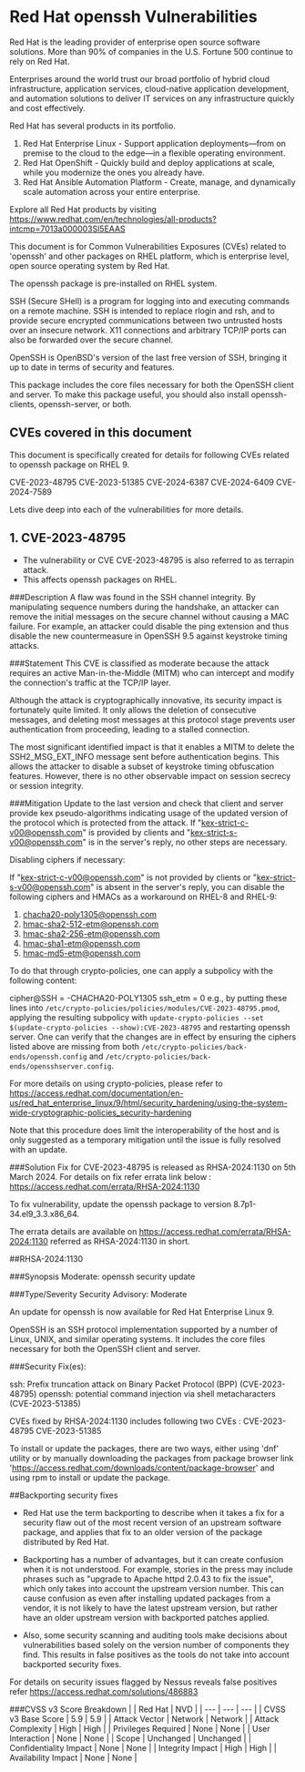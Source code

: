 # Red Hat openssh Vulnerabilities 

Red Hat is the leading provider of enterprise open source software solutions. More than 90% of companies in the U.S. Fortune 500 continue to rely on Red Hat.

Enterprises around the world trust our broad portfolio of hybrid cloud infrastructure, application services, cloud-native application development, and automation solutions to deliver IT services on any infrastructure quickly and cost effectively.

Red Hat has several products in its portfolio.

1. Red Hat Enterprise Linux - Support application deployments—from on premise to the cloud to the edge—in a flexible operating environment.
2. Red Hat OpenShift - Quickly build and deploy applications at scale, while you modernize the ones you already have.
3. Red Hat Ansible Automation Platform - Create, manage, and dynamically scale automation across your entire enterprise.

Explore all Red Hat products by visiting https://www.redhat.com/en/technologies/all-products?intcmp=7013a000003Sl5EAAS

This document is for Common Vulnerabilities Exposures (CVEs) related to 'openssh' and other packages on RHEL platform, which is enterprise level, open source operating system by Red Hat. 

The openssh package is pre-installed on RHEL system. 

SSH (Secure SHell) is a program for logging into and executing commands on a remote machine. SSH is intended to replace rlogin and rsh, and to provide secure encrypted communications between two untrusted hosts over an insecure network. X11 connections and arbitrary TCP/IP ports can also be forwarded over the secure channel.

OpenSSH is OpenBSD's version of the last free version of SSH, bringing it up to date in terms of security and features.

This package includes the core files necessary for both the OpenSSH client and server. To make this package useful, you should also install openssh-clients, openssh-server, or both.

## CVEs covered in this document 

This document is specifically created for details for following CVEs related to openssh package on RHEL 9. 

CVE-2023-48795
CVE-2023-51385
CVE-2024-6387
CVE-2024-6409
CVE-2024-7589

Lets dive deep into each of the vulnerabilities for more details. 

## 1. CVE-2023-48795

- The vulnerability or CVE CVE-2023-48795
 is also referred to as terrapin attack.
- This affects openssh packages on RHEL.

###Description
A flaw was found in the SSH channel integrity. By manipulating sequence numbers during the handshake, an attacker can remove the initial messages on the secure channel without causing a MAC failure. For example, an attacker could disable the ping extension and thus disable the new countermeasure in OpenSSH 9.5 against keystroke timing attacks.

###Statement
This CVE is classified as moderate because the attack requires an active Man-in-the-Middle (MITM) who can intercept and modify the connection's traffic at the TCP/IP layer.

Although the attack is cryptographically innovative, its security impact is fortunately quite limited. It only allows the deletion of consecutive messages, and deleting most messages at this protocol stage prevents user authentication from proceeding, leading to a stalled connection.

The most significant identified impact is that it enables a MITM to delete the SSH2_MSG_EXT_INFO message sent before authentication begins. This allows the attacker to disable a subset of keystroke timing obfuscation features. However, there is no other observable impact on session secrecy or session integrity.

###Mitigation
Update to the last version and check that client and server provide kex pseudo-algorithms indicating usage of the updated version of the protocol which is protected from the attack. If "kex-strict-c-v00@openssh.com" is provided by clients and "kex-strict-s-v00@openssh.com" is in the server's reply, no other steps are necessary.

Disabling ciphers if necessary:

If "kex-strict-c-v00@openssh.com" is not provided by clients or "kex-strict-s-v00@openssh.com" is absent in the server's reply, you can disable the following ciphers and HMACs as a workaround on RHEL-8 and RHEL-9:

1. chacha20-poly1305@openssh.com
2. hmac-sha2-512-etm@openssh.com
3. hmac-sha2-256-etm@openssh.com
4. hmac-sha1-etm@openssh.com
5. hmac-md5-etm@openssh.com

To do that through crypto-policies, one can apply a subpolicy with the following content:

cipher@SSH = -CHACHA20-POLY1305
ssh_etm = 0
e.g., by putting these lines into `/etc/crypto-policies/policies/modules/CVE-2023-48795.pmod`, applying the resulting subpolicy with `update-crypto-policies --set $(update-crypto-policies --show):CVE-2023-48795` and restarting openssh server.
One can verify that the changes are in effect by ensuring the ciphers listed above are missing from both `/etc/crypto-policies/back-ends/openssh.config` and `/etc/crypto-policies/back-ends/opensshserver.config`.

For more details on using crypto-policies, please refer to https://access.redhat.com/documentation/en-us/red_hat_enterprise_linux/9/html/security_hardening/using-the-system-wide-cryptographic-policies_security-hardening

Note that this procedure does limit the interoperability of the host and is only suggested as a temporary mitigation until the issue is fully resolved with an update.

###Solution 
Fix for CVE-2023-48795 is released as 	RHSA-2024:1130 on 5th March 2024. For details on fix refer errata link below :
https://access.redhat.com/errata/RHSA-2024:1130

To fix vulnerability, update the openssh package to version 8.7p1-34.el9_3.3.x86_64. 

The errata details are available on https://access.redhat.com/errata/RHSA-2024:1130 referred as RHSA-2024:1130 in short. 

##RHSA-2024:1130

###Synopsis
Moderate: openssh security update

###Type/Severity
Security Advisory: Moderate

An update for openssh is now available for Red Hat Enterprise Linux 9.

OpenSSH is an SSH protocol implementation supported by a number of Linux, UNIX, and similar operating systems. It includes the core files necessary for both the OpenSSH client and server.

###Security Fix(es):

ssh: Prefix truncation attack on Binary Packet Protocol (BPP) (CVE-2023-48795)
openssh: potential command injection via shell metacharacters (CVE-2023-51385)

CVEs fixed by RHSA-2024:1130 includes following two CVEs : 
CVE-2023-48795
CVE-2023-51385

To install or update the packages, there are two ways, either using 'dnf' utility or by manually downloading the packages from package browser link 'https://access.redhat.com/downloads/content/package-browser' and using rpm to install or update the package. 


##Backporting security fixes
- Red Hat use the term backporting to describe when it takes a fix for a security flaw out of the most recent version of an upstream software package, and applies that fix to an older version of the package distributed by Red Hat.
- Backporting has a number of advantages, but it can create confusion when it is not understood.  For example, stories in the press may include phrases such as "upgrade to Apache httpd 2.0.43 to fix the issue", which only takes into account the upstream version number. This can cause confusion as even after installing updated packages from a vendor, it is not likely to have the latest upstream version, but rather have an older upstream version with backported patches applied.

- Also, some security scanning and auditing tools make decisions about vulnerabilities based solely on the version number of components they find. This results in false positives as the tools do not take into account backported security fixes.

For details on security issues flagged by Nessus reveals false positives refer https://access.redhat.com/solutions/486883

###CVSS v3 Score Breakdown
|  | Red Hat | NVD |
| --- | --- | --- |
| CVSS v3 Base Score | 5.9 | 5.9 |
| Attack Vector | Network | Network |
| Attack Complexity | High | High |
| Privileges Required | None | None |
| User Interaction | None | None |
| Scope | Unchanged | Unchanged |
| Confidentiality Impact | None | None |
| Integrity Impact | High | High |
| Availability Impact | None | None |
